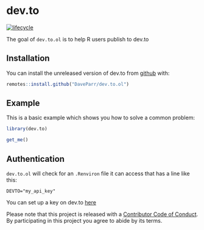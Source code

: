# dev.to

<!-- badges: start -->
  [![lifecycle](https://img.shields.io/badge/lifecycle-experimental-orange.svg)](https://www.tidyverse.org/lifecycle/#experimental)
<!-- badges: end -->

The goal of `dev.to.ol` is to help R users publish to dev.to

## Installation

You can install the unreleased version of dev.to from [github](www.github.com) with:

``` r
remotes::install.github("DaveParr/dev.to.ol")
```

## Example

This is a basic example which shows you how to solve a common problem:

``` r
library(dev.to)

get_me()
```

## Authentication

`dev.to.ol` will check for an `.Renviron` file it can access that has a line like this:

```
DEVTO="my_api_key"
```

You can set up a key on dev.to [here](https://dev.to/settings/account)

Please note that this project is released with a [Contributor Code of Conduct](CODE_OF_CONDUCT.md).
By participating in this project you agree to abide by its terms.
